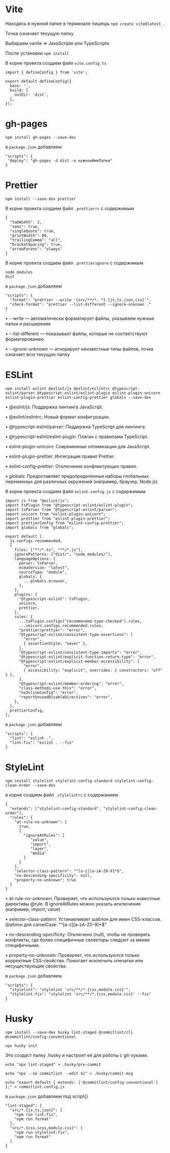 # Vite


Находясь в нужной папке в терминале пишешь `npm create vite@latest .`

Точка означает текущую папку

Выбираем vanile => JavaScripte или TypeScripte. 

После установки `npm install`

В корне проекта создаем файл `vite.config.ts` 

```
import { defineConfig } from 'vite';

export default defineConfig({
  base: '',
  build: {
    outDir: 'dist',
  },
});
```

# gh-pages


`npm install gh-pages --save-dev`

в `package.json` добавляем 

```
"scripts": {
 "deploy": "gh-pages -d dist -e нужноеИмяПапки"
}
```


# Prettier


`npm install --save-dev prettier`

В корне проекта создаем файл `.prettierrc` с содержимым
```
{ 
  "tabWidth": 2,
  "semi": true, 
  "singleQuote": true, 
  "printWidth": 80, 
  "trailingComma": "all", 
  "bracketSpacing": true, 
  "arrowParens": "always" 
}
```

В корне проекта создаем файл `.prettierignore` с содержимым

```
node_modules
dist
```

в `package.json` добавляем 

```
"scripts": {
  "format": "prettier --write '{src/**/*, *}.{js,ts,json,css}'",
  "check-format": "prettier --list-different --ignore-unknown ."
}
```
• --write — автоматически форматирует файлы, указываем нужные папки и расширения

• --list-different — показывает файлы, которые не соответствуют форматированию

• --ignore-unknown — игнорирует неизвестные типы файлов, точка означает всю текущую папку


# ESLint


`npm install eslint @eslint/js @eslint/eslintrc @typescript-eslint/parser @typescript-eslint/eslint-plugin eslint-plugin-unicorn eslint-plugin-prettier eslint-config-prettier globals --save-dev`

•	@eslint/js: Поддержка линтинга JavaScript.

•	@eslint/eslintrc: Новый формат конфигурации.

•	@typescript-eslint/parser: Поддержка TypeScript для линтинга.

•	@typescript-eslint/eslint-plugin: Плагин с правилами TypeScript.

•	eslint-plugin-unicorn: Современные оптимизации для JavaScript.

•	eslint-plugin-prettier: Интеграция правил Prettier.

•	eslint-config-prettier: Отключение конфликтующих правил.

• globals: Предоставляет предопределенные наборы глобальных переменных для различных окружений (например, браузер, Node.js).


В корне проекта создаем файл `eslint.config.js` с содержимым

```
import js from "@eslint/js";
import tsPlugin from "@typescript-eslint/eslint-plugin";
import tsParser from "@typescript-eslint/parser";
import unicorn from "eslint-plugin-unicorn";
import prettier from "eslint-plugin-prettier";
import prettierConfig from "eslint-config-prettier";
import globals from "globals";

export default [
  js.configs.recommended,
  {
    files: ["**/*.ts", "**/*.js"],
    ignorePatterns: ["dist/", "node_modules/"],
    languageOptions: {
      parser: tsParser,
      ecmaVersion: "latest",
      sourceType: "module",
      globals: {
        ...globals.browser,
      },
    },
    plugins: {
      "@typescript-eslint": tsPlugin,
      unicorn,
      prettier,
    },
    rules: {
      ...tsPlugin.configs["recommended-type-checked"].rules,
      ...unicorn.configs.recommended.rules,
      "prettier/prettier": "error", 
      "@typescript-eslint/consistent-type-assertions": [
        "error",
        { assertionStyle: "never" },
      ],
      "@typescript-eslint/consistent-type-imports": "error",
      "@typescript-eslint/explicit-function-return-type": "error",
      "@typescript-eslint/explicit-member-accessibility": [
        "error",
        { accessibility: "explicit", overrides: { constructors: "off" } },
      ],
      "@typescript-eslint/member-ordering": "error",
      "class-methods-use-this": "error",
      "noInlineConfig": "error",
      "reportUnusedDisableDirectives": "error",
    },
  },
  prettierConfig,
];
```

в `package.json` добавляем 

```
"scripts": {
  "lint": "eslint .",
  "lint:fix": "eslint . --fix"
}
```


# StyleLint


`npm install stylelint stylelint-config-standard stylelint-config-clean-order --save-dev`

в корне создаем файл `.stylelintrc` с содержанием

```
{
  "extends": ["stylelint-config-standard", "stylelint-config-clean-order"],
  "rules": {
    "at-rule-no-unknown": [
      true,
      {
        "ignoreAtRules": [
           "value",
           "import",
           "layer",
           "media"
        ]
      }
    ],
    "selector-class-pattern": "^[a-z][a-zA-Z0-9]*$",
    "no-descending-specificity": null,
    "property-no-unknown": true
  }
}

```
• at-rule-no-unknown: Проверяет, что используются только известные директивы @rule. В ignoreAtRules можно указать исключения (например, import, value)

• selector-class-pattern: Устанавливает шаблон для имен CSS-классов. Шаблон для camelCase: "^[a-z][a-zA-Z0-9]*$" 

• no-descending-specificity: Отключено (null), чтобы не проверять конфликты, где более специфичные селекторы следуют за менее специфичными.

• property-no-unknown: Проверяет, что используются только корректные CSS-свойства. Помогает исключить опечатки или несуществующие свойства.


в `package.json` добавляем 

```
"scripts": {
  "stylelint": "stylelint 'src/**/*.{css,module.css}'",
  "stylelint:fix": "stylelint 'src/**/*.{css,module.css}' --fix"
}
```

# Husky

`npm install --save-dev husky lint-staged @commitlint/cli @commitlint/config-conventional`

`npx husky init`

Это создаст папку .husky и настроит её для работы с git-хуками.

```
echo "npx lint-staged" > .husky/pre-commit
```

```
echo "npx --no commitlint --edit $1" > .husky/commit-msg
```

```
echo "export default { extends: ['@commitlint/config-conventional'] };" > commitlint.config.js
```

в `package.json` добавляем под script{}

```
"lint-staged": {
  "src/*.{js,ts,json}": [
    "npm run lint:fix",
    "npm run format"
  ],
  "src/*.{css,scss,module.css}": [
    "npm run stylelint:fix",
    "npm run format"
  ]
}
```

